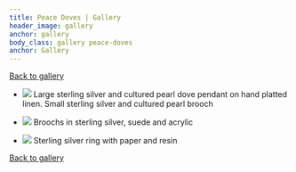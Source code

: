 ```yaml
---
title: Peace Doves | Gallery
header_image: gallery
anchor: gallery
body_class: gallery peace-doves
anchor: Gallery
---
```


[Back to gallery](/gallery/)

*   ![](/images/gallery/g3.1.jpg)
    Large sterling silver and cultured pearl dove pendant on hand platted
    linen. Small sterling silver and cultured pearl brooch

*   ![](/images/gallery/g3.2.jpg)
    Broochs in sterling silver, suede and acrylic 

*   ![](/images/gallery/g3.3.jpg)
    Sterling silver ring with paper and resin

[Back to gallery](/gallery/)
